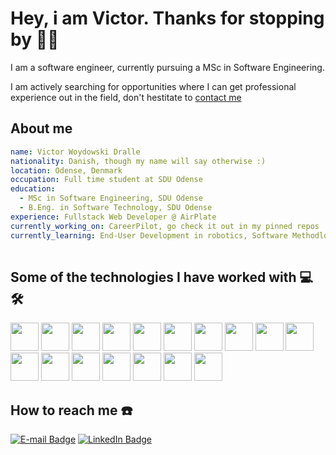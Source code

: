 # Hey, i am Victor. Thanks for stopping by 👋🏻
I am a software engineer, currently pursuing a MSc in Software Engineering. 

I am actively searching for opportunities where I can get professional experience out in the field, don't hestitate to [contact me](#how-to-reach-me)

## About me
```yaml
name: Victor Woydowski Dralle
nationality: Danish, though my name will say otherwise :)
location: Odense, Denmark
occupation: Full time student at SDU Odense
education:
  - MSc in Software Engineering, SDU Odense
  - B.Eng. in Software Technology, SDU Odense
experience: Fullstack Web Developer @ AirPlate
currently_working_on: CareerPilot, go check it out in my pinned repos
currently_learning: End-User Development in robotics, Software Methodlogies and Advanced Software Architecture in 4.0 Industry
 
```

## Some of the technologies I have worked with 💻🛠️
<p align="left">
  <img src="https://cdn.jsdelivr.net/gh/devicons/devicon@latest/icons/java/java-original.svg" width=45 height=45 />
  <img src="https://cdn.jsdelivr.net/gh/devicons/devicon@latest/icons/csharp/csharp-original.svg" width=45 height=45 />
  <img src="https://cdn.jsdelivr.net/gh/devicons/devicon@latest/icons/typescript/typescript-original.svg" width=45 height=45 />
  <img src="https://cdn.jsdelivr.net/gh/devicons/devicon@latest/icons/css3/css3-original.svg" height=45 width=45/>
  <img src="https://cdn.jsdelivr.net/gh/devicons/devicon@latest/icons/html5/html5-original.svg" height=45 width=45/>
  <img src="https://cdn.jsdelivr.net/gh/devicons/devicon@latest/icons/php/php-original.svg" width=45 height=45 />
  <img src="https://cdn.jsdelivr.net/gh/devicons/devicon@latest/icons/python/python-original.svg" width=45 height=45 />
  <img src="https://cdn.jsdelivr.net/gh/devicons/devicon@latest/icons/react/react-original.svg" width=45 height=45 />
  <img src="https://cdn.jsdelivr.net/gh/devicons/devicon@latest/icons/tailwindcss/tailwindcss-original.svg" width=45 height=45/>
  <img src="https://cdn.jsdelivr.net/gh/devicons/devicon@latest/icons/flutter/flutter-original.svg" width=45 height=45 />
  <img src="https://cdn.jsdelivr.net/gh/devicons/devicon@latest/icons/laravel/laravel-original.svg" width=45 height=45 />
  <img src="https://cdn.jsdelivr.net/gh/devicons/devicon@latest/icons/mysql/mysql-original-wordmark.svg" width=45 height=45 />
  <img src="https://cdn.jsdelivr.net/gh/devicons/devicon@latest/icons/postgresql/postgresql-original-wordmark.svg" height=45 width=45/>
  <img src="https://cdn.jsdelivr.net/gh/devicons/devicon@latest/icons/googlecloud/googlecloud-original-wordmark.svg" width=45 height=45 />
  <img src="https://cdn.jsdelivr.net/gh/devicons/devicon@latest/icons/terraform/terraform-original.svg" width=45 height=45 />
  <img src="https://cdn.jsdelivr.net/gh/devicons/devicon@latest/icons/nodejs/nodejs-original-wordmark.svg" width=45 height=45/>
  <img src="https://cdn.jsdelivr.net/gh/devicons/devicon@latest/icons/supabase/supabase-original.svg" width=45 height=45/>
</p>

## How to reach me ☎️
[![E-mail Badge](https://img.shields.io/badge/Email-D14836?style=for-the-badge&logo=gmail&logoColor=white)](mailto:woydowskidralle@gmail.com)
[![LinkedIn Badge](https://img.shields.io/badge/LinkedIn-0A66C2?style=for-the-badge&logo=linkedin&logoColor=white)](https://www.linkedin.com/in/victor-dralle/)

<!--
**woidthevoid/woidthevoid** is a ✨ _special_ ✨ repository because its `README.md` (this file) appears on your GitHub profile.

Here are some ideas to get you started:

- 🔭 I’m currently working on ...
- 🌱 I’m currently learning ...
- 👯 I’m looking to collaborate on ...
- 🤔 I’m looking for help with ...
- 💬 Ask me about ...
- 📫 How to reach me: ...
- 😄 Pronouns: ...
- ⚡ Fun fact: ...
-->

